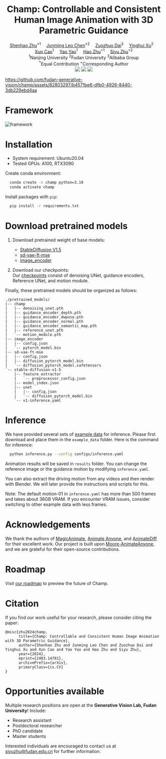 <h1 align='Center'>Champ: Controllable and Consistent Human Image Animation with 3D Parametric Guidance</h1>

<div align='Center'>
    <a href='https://github.com/ShenhaoZhu' target='_blank'>Shenhao Zhu</a><sup>*1</sup>&emsp;
    <a href='https://github.com/Leoooo333' target='_blank'>Junming Leo Chen</a><sup>*2</sup>&emsp;
    <a href='https://github.com/daizuozhuo' target='_blank'>Zuozhuo Dai</a><sup>3</sup>&emsp;
    <a href='https://ai3.fudan.edu.cn/info/1088/1266.htm' target='_blank'>Yinghui Xu</a><sup>2</sup>&emsp;
    <a href='https://cite.nju.edu.cn/People/Faculty/20190621/i5054.html' target='_blank'>Xun Cao</a><sup>1</sup>&emsp;
    <a href='https://yoyo000.github.io/' target='_blank'>Yao Yao</a><sup>1</sup>&emsp;
    <a href='http://zhuhao.cc/home/' target='_blank'>Hao Zhu</a><sup>+1</sup>&emsp;
    <a href='https://sites.google.com/site/zhusiyucs/home' target='_blank'>Siyu Zhu</a><sup>+2</sup>
</div>
<div align='Center'>
    <sup>1</sup>Nanjing University <sup>2</sup>Fudan University <sup>3</sup>Alibaba Group
</div>
<div align='Center'>
    <sup>*</sup>Equal Contribution
    <sup>+</sup>Corresponding Author
</div>

<div align='Center'>
    <a href='https://fudan-generative-vision.github.io/champ/#/'><img src='https://img.shields.io/badge/Project-Page-Green'></a>
    <a href='https://arxiv.org/abs/2403.14781'><img src='https://img.shields.io/badge/Paper-Arxiv-red'></a>
    <a href='https://youtu.be/2XVsy9tQRAY'><img src='https://badges.aleen42.com/src/youtube.svg'></a>
</div>

https://github.com/fudan-generative-vision/champ/assets/82803297/b4571be6-dfb0-4926-8440-3db229ebd4aa

# Framework

![framework](assets/framework.jpg)

# Installation

- System requirement: Ubuntu20.04
- Tested GPUs: A100, RTX3090

Create conda environment:

```bash
  conda create -n champ python=3.10
  conda activate champ
```

Install packages with `pip`:

```bash
  pip install -r requirements.txt
```

# Download pretrained models

1. Download pretrained weight of base models:

   - [StableDiffusion V1.5](https://huggingface.co/runwayml/stable-diffusion-v1-5)
   - [sd-vae-ft-mse](https://huggingface.co/stabilityai/sd-vae-ft-mse)
   - [image_encoder](https://huggingface.co/lambdalabs/sd-image-variations-diffusers/tree/main/image_encoder)

2. Download our checkpoints: \
   Our [checkpoints](https://drive.google.com/drive/folders/1hZiOHG-qDf0Pj7tvfxC70JQ6wHUvUDoY?usp=sharing) consist of denoising UNet, guidance encoders, Reference UNet, and motion module.

Finally, these pretrained models should be organized as follows:

```text
./pretrained_models/
|-- champ
|   |-- denoising_unet.pth
|   |-- guidance_encoder_depth.pth
|   |-- guidance_encoder_dwpose.pth
|   |-- guidance_encoder_normal.pth
|   |-- guidance_encoder_semantic_map.pth
|   |-- reference_unet.pth
|   `-- motion_module.pth
|-- image_encoder
|   |-- config.json
|   `-- pytorch_model.bin
|-- sd-vae-ft-mse
|   |-- config.json
|   |-- diffusion_pytorch_model.bin
|   `-- diffusion_pytorch_model.safetensors
`-- stable-diffusion-v1-5
    |-- feature_extractor
    |   `-- preprocessor_config.json
    |-- model_index.json
    |-- unet
    |   |-- config.json
    |   `-- diffusion_pytorch_model.bin
    `-- v1-inference.yaml
```

# Inference

We have provided several sets of [example data](https://drive.google.com/file/d/1-sJlnnZu-nTNTvRtvFVr_y-2_CA5-_Yz/view?usp=sharing) for inference. Please first download and place them in the `example_data` folder.
Here is the command for inference:

```bash
  python inference.py --config configs/inference.yaml
```

Animation results will be saved in `results` folder. You can change the reference image or the guidance motion by modifying `inference.yaml`.

You can also extract the driving motion from any videos and then render with Blender. We will later provide the instructions and scripts for this.

Note: The default motion-01 in `inference.yaml` has more than 500 frames and takes about 36GB VRAM. If you encounter VRAM issues, consider switching to other example data with less frames.

# Acknowledgements

We thank the authors of [MagicAnimate](https://github.com/magic-research/magic-animate), [Animate Anyone](https://github.com/HumanAIGC/AnimateAnyone), and [AnimateDiff](https://github.com/guoyww/AnimateDiff) for their excellent work. Our project is built upon [Moore-AnimateAnyone](https://github.com/MooreThreads/Moore-AnimateAnyone), and we are grateful for their open-source contributions.

# Roadmap

Visit [our roadmap](https://github.com/fudan-generative-vision/champ/blob/master/docs/ROADMAP.md) to preview the future of Champ.

# Citation

If you find our work useful for your research, please consider citing the paper:

```
@misc{zhu2024champ,
      title={Champ: Controllable and Consistent Human Image Animation with 3D Parametric Guidance},
      author={Shenhao Zhu and Junming Leo Chen and Zuozhuo Dai and Yinghui Xu and Xun Cao and Yao Yao and Hao Zhu and Siyu Zhu},
      year={2024},
      eprint={2403.14781},
      archivePrefix={arXiv},
      primaryClass={cs.CV}
}
```

# Opportunities available

Multiple research positions are open at the **Generative Vision Lab, Fudan University**! Include:

- Research assistant
- Postdoctoral researcher
- PhD candidate
- Master students

Interested individuals are encouraged to contact us at [siyuzhu@fudan.edu.cn](mailto://siyuzhu@fudan.edu.cn) for further information.
